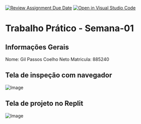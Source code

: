 [![Review Assignment Due Date](https://classroom.github.com/assets/deadline-readme-button-22041afd0340ce965d47ae6ef1cefeee28c7c493a6346c4f15d667ab976d596c.svg)](https://classroom.github.com/a/fWV9gbnp)
[![Open in Visual Studio Code](https://classroom.github.com/assets/open-in-vscode-2e0aaae1b6195c2367325f4f02e2d04e9abb55f0b24a779b69b11b9e10269abc.svg)](https://classroom.github.com/online_ide?assignment_repo_id=18271118&assignment_repo_type=AssignmentRepo)
# Trabalho Prático - Semana-01

## Informações Gerais
Nome: Gil Passos Coelho Neto
Matricula: 885240

## Tela de inspeção com navegador
![Image](https://github.com/user-attachments/assets/88572076-d8c2-43c5-9de5-200fb1271848)

## Tela de projeto no Replit
![Image](https://github.com/user-attachments/assets/cf799b35-b692-4c04-8193-749dae75d0df)